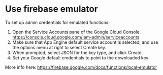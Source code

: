 # Use firebase emulator

To set up admin credentials for emulated functions:

1) Open the Service Accounts pane of the Google Cloud Console. https://console.cloud.google.com/iam-admin/serviceaccounts
2) Make sure that App Engine default service account is selected, and use the options menu at right to select Create key.
3) When prompted, select JSON for the key type, and click Create.
4) Set your Google default credentials to point to the downloaded key:

More info here:
https://firebase.google.com/docs/functions/local-emulator
